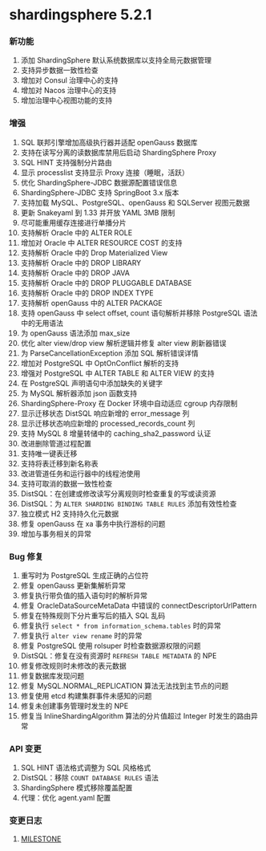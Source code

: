 # shardingsphere 5.2.1

### 新功能

1. 添加 ShardingSphere 默认系统数据库以支持全局元数据管理
2. 支持异步数据一致性检查
3. 增加对 Consul 治理中心的支持
4. 增加对 Nacos 治理中心的支持
5. 增加治理中心视图功能的支持

### 增强

1. SQL 联邦引擎增加高级执行器并适配 openGauss 数据库
2. 支持在读写分离的读数据库禁用后启动 ShardingSphere Proxy
3. SQL HINT 支持强制分片路由
4. 显示 processlist 支持显示 Proxy 连接（睡眠，活跃）
5. 优化 ShardingSphere-JDBC 数据源配置错误信息
6. ShardingSphere-JDBC 支持 SpringBoot 3.x 版本
7. 支持加载 MySQL、PostgreSQL、openGauss 和 SQLServer 视图元数据
8. 更新 Snakeyaml 到 1.33 并开放 YAML 3MB 限制
9. 尽可能重用缓存连接进行单播分片
10. 支持解析 Oracle 中的 ALTER ROLE
11. 增加对 Oracle 中 ALTER RESOURCE COST 的支持
12. 支持解析 Oracle 中的 Drop Materialized View
13. 支持解析 Oracle 中的 DROP LIBRARY
14. 支持解析 Oracle 中的 DROP JAVA
15. 支持解析 Oracle 中的 DROP PLUGGABLE DATABASE
16. 支持解析 Oracle 中的 DROP INDEX TYPE
17. 支持解析 openGauss 中的 ALTER PACKAGE
18. 支持 openGauss 中 select offset, count 语句解析并移除 PostgreSQL 语法中的无用语法
19. 为 openGauss 语法添加 max_size
20. 优化 alter view/drop view 解析逻辑并修复 alter view 刷新器错误
21. 为 ParseCancellationException 添加 SQL 解析错误详情
22. 增加对 PostgreSQL 中 OptOnConflict 解析的支持
23. 增强对 PostgreSQL 中 ALTER TABLE 和 ALTER VIEW 的支持
24. 在 PostgreSQL 声明语句中添加缺失的关键字
25. 为 MySQL 解析器添加 json 函数支持
26. ShardingSphere-Proxy 在 Docker 环境中自动适应 cgroup 内存限制
27. 显示迁移状态 DistSQL 响应新增的 error_message 列
28. 显示迁移状态响应新增的 processed_records_count 列
29. 支持 MySQL 8 增量转储中的 caching_sha2_password 认证
30. 改进删除管道过程配置
31. 支持唯一键表迁移
32. 支持将表迁移到新名称表
33. 改进管道任务和运行器中的线程池使用
34. 支持可取消的数据一致性检查
35. DistSQL：在创建或修改读写分离规则时检查重复的写或读资源
36. DistSQL：为 `ALTER SHARDING BINDING TABLE RULES` 添加有效性检查
37. 独立模式 H2 支持持久化元数据
38. 修复 openGauss 在 xa 事务中执行游标的问题
39. 增加与事务相关的异常

### Bug 修复

1. 重写时为 PostgreSQL 生成正确的占位符
2. 修复 openGauss 更新集解析异常
3. 修复执行带负值的插入语句时的解析异常
4. 修复 OracleDataSourceMetaData 中错误的 connectDescriptorUrlPattern
5. 修复在特殊规则下分片重写后的插入 SQL 乱码
6. 修复执行 `select * from information_schema.tables` 时的异常
7. 修复执行 `alter view rename` 时的异常
8. 修复 PostgreSQL 使用 rolsuper 时检查数据源权限的问题
9. DistSQL：修复在没有资源时 `REFRESH TABLE METADATA` 的 NPE
10. 修复修改规则时未修改的表元数据
11. 修复数据库发现问题
12. 修复 MySQL.NORMAL_REPLICATION 算法无法找到主节点的问题
13. 修复使用 etcd 构建集群事件未感知的问题
14. 修复未创建事务管理时发生的 NPE
15. 修复当 InlineShardingAlgorithm 算法的分片值超过 Integer 时发生的路由异常

### API 变更

1. SQL HINT 语法格式调整为 SQL 风格格式
2. DistSQL：移除 `COUNT DATABASE RULES` 语法
3. ShardingSphere 模式移除覆盖配置
4. 代理：优化 agent.yaml 配置

### 变更日志

1. [MILESTONE](https://github.com/apache/shardingsphere/milestone/21)
```